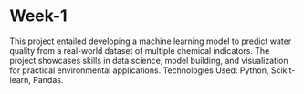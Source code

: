 # Week-1
This project entailed developing a machine learning model to predict water quality from a real-world dataset of multiple chemical indicators. The project showcases skills in data science, model building, and visualization for practical environmental applications. Technologies Used: Python, Scikit-learn, Pandas.
